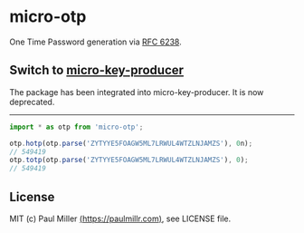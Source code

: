 # micro-otp

One Time Password generation via [RFC 6238](https://datatracker.ietf.org/doc/html/rfc6238).

## Switch to [micro-key-producer](https://github.com/paulmillr/micro-key-producer)

The package has been integrated into micro-key-producer. It is now deprecated.

---

```ts
import * as otp from 'micro-otp';

otp.hotp(otp.parse('ZYTYYE5FOAGW5ML7LRWUL4WTZLNJAMZS'), 0n);
// 549419
otp.totp(otp.parse('ZYTYYE5FOAGW5ML7LRWUL4WTZLNJAMZS'), 0);
// 549419
```

## License

MIT (c) Paul Miller [(https://paulmillr.com)](https://paulmillr.com), see LICENSE file.
